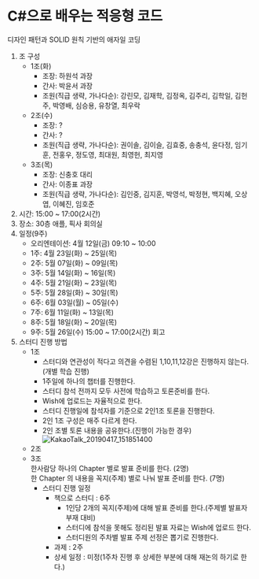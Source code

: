 # C#으로 배우는 적응형 코드

디자인 패턴과 SOLID 원칙 기반의 애자일 코딩

1. 조 구성
   - 1조(화)
      - 조장: 하원석 과장
      - 간사: 박윤서 과장
      - 조원(직급 생략, 가나다순): 강린모, 김재학, 김정옥, 김주리, 김학일, 김헌주, 박영배, 심승용, 유창열, 최우락 
   - 2조(수)
      - 조장: ?
      - 간사: ?
      - 조원(직급 생략, 가나다순): 권이솔, 김이슬, 김효중, 송충석, 윤다정, 임기훈, 전홍우, 정도영, 최대원, 최영헌, 최지영
   - 3조(목)
      - 조장: 신충호 대리
      - 간사: 이종표 과장
      - 조원(직급 생략, 가나다순): 김인중, 김지훈, 박영석, 박정현, 백지혜, 오상엽, 이혜진, 임호준
1. 시간: 15:00 ~ 17:00(2시간)
1. 장소: 30층 애플, 픽사 회의실
1. 일정(9주)
   - 오리엔테이션: 4월 12일(금) 09:10 ~ 10:00
   - 1주: 4월 23일(화) ~ 25일(목)
   - 2주: 5월 07일(화) ~ 09일(목)
   - 3주: 5월 14일(화) ~ 16일(목)
   - 4주: 5월 21일(화) ~ 23일(목)
   - 5주: 5월 28일(화) ~ 30일(목)
   - 6주: 6월 03일(월) ~ 05일(수)
   - 7주: 6월 11일(화) ~ 13일(목)
   - 8주: 5월 18일(화) ~ 20일(목)
   - 9주: 5월 26일(수) 15:00 ~ 17:00(2시간) 회고
1. 스터디 진행 방법
   - 1조
     - 스터디와 연관성이 적다고 의견을 수렴된 1,10,11,12강은 진행하지 않는다. (개별 학습 진행)
     - 1주일에 하나의 챕터를 진행한다.
     - 스터디 참석 전까지 모두 사전에 학습하고 토론준비를 한다.
     - Wish에 업로드는 자율적으로 한다.
     - 스터디 진행일에 참석자를 기준으로 2인1조 토론을 진행한다.
     - 2인 1조 구성은 매주 다르게 한다.
     - 2인 조별 토론 내용을 공유한다.(진행이 가능한 경우)
     ![KakaoTalk_20190417_151851400](/uploads/bb81920368c0948781e5dc236db9d7b3/KakaoTalk_20190417_151851400.png)
   - 2조
   - 3조  
한사람당 하나의 Chapter 별로 발표 준비를 한다. (2명)  
한 Chapter 의 내용을 꼭지(주제) 별로 나눠 발표 준비를 한다. (7명)
     - 스터디 진행 일정
        - 책으로 스터디 : 6주
          - 1인당 2개의 꼭지(주제)에 대해 발표 준비를 한다.(주제별 발표자 부재 대비)
          - 스터디에 참석을 못해도 정리된 발표 자료는 Wish에 업로드 한다.
          - 스터디원의 주차별 발표 주제 선정은 뽑기로 진행한다.
        - 과제 : 2주
        - 상세 일정 : 미정(1주차 진행 후 상세한 부분에 대해 재논의 하기로 한다.)

